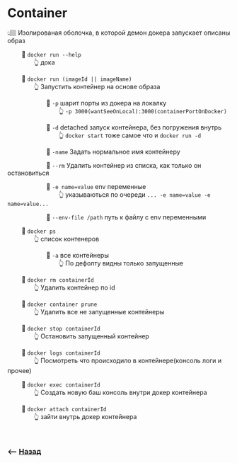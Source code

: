 # Container
👆🏽 Изолированая оболочка, в которой демон докера запускает описаны образ

&emsp;&emsp; 🔹 `docker run --help`  
&emsp;&emsp;&emsp;&emsp; 👆 дока

&emsp;&emsp; 🔹 `docker run (imageId || imageName)`  
&emsp;&emsp;&emsp;&emsp; 👆 Запустить контейнер на основе образа

&emsp;&emsp;&emsp;&emsp;&emsp;&emsp; 🎯 `-p` шарит порты из докера на локалку  
&emsp;&emsp;&emsp;&emsp;&emsp;&emsp;&emsp;&emsp; 👆 `-p 3000(wantSeeOnLocal):3000(containerPortOnDocker)`

&emsp;&emsp;&emsp;&emsp;&emsp;&emsp; 🎯 `-d` detached запуск контейнера, без погружения внутрь  
&emsp;&emsp;&emsp;&emsp;&emsp;&emsp;&emsp;&emsp; 👆 `docker start` тоже самое что и `docker run -d`

&emsp;&emsp;&emsp;&emsp;&emsp;&emsp; 🎯 `-name` Задать нормальное имя контейнеру

&emsp;&emsp;&emsp;&emsp;&emsp;&emsp; 🎯 `--rm` Удалить контейнер из списка, как только он остановиться

&emsp;&emsp;&emsp;&emsp;&emsp;&emsp; 🎯 `-e name=value` env переменные  
&emsp;&emsp;&emsp;&emsp;&emsp;&emsp;&emsp;&emsp; 👆 указываються по очереди `... -e name=value -e name=value...`

&emsp;&emsp;&emsp;&emsp;&emsp;&emsp; 🎯 `--env-file /path` путь к файлу с env переменными

&emsp;&emsp; 🔹 `docker ps`   
&emsp;&emsp;&emsp;&emsp; 👆 список контенеров

&emsp;&emsp;&emsp;&emsp;&emsp;&emsp; 🎯 `-a` все контейнеры  
&emsp;&emsp;&emsp;&emsp;&emsp;&emsp;&emsp;&emsp; 👆 По дефолту видны только запущенные

&emsp;&emsp; 🔹 `docker rm containerId`   
&emsp;&emsp;&emsp;&emsp; 👆 Удалить контейнер по id

&emsp;&emsp; 🔹 `docker container prune`   
&emsp;&emsp;&emsp;&emsp; 👆 Удалить все не запущенные контейнеры

&emsp;&emsp; 🔹 `docker stop containerId`   
&emsp;&emsp;&emsp;&emsp; 👆 Остановить запущенный контейнер

&emsp;&emsp; 🔹 `docker logs containerId`   
&emsp;&emsp;&emsp;&emsp; 👆 Посмотреть что происходило в контейнере(консоль логи и прочее)

&emsp;&emsp; 🔹 `docker exec containerId`   
&emsp;&emsp;&emsp;&emsp; 👆 Создать новую баш консоль внутри докер контейнера

&emsp;&emsp; 🔹 `docker attach containerId`   
&emsp;&emsp;&emsp;&emsp; 👆 зайти внутрь докер контейнера


<br>

### ⟵ **<a href="../../readme.md">Назад</a>**